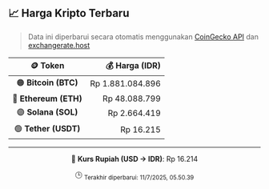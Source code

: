 

<!-- HARGA_KRIPTO -->
## 📈 Harga Kripto Terbaru

> Data ini diperbarui secara otomatis menggunakan [CoinGecko API](https://www.coingecko.com/) dan [exchangerate.host](https://exchangerate.host/)

<div align="center">

| 🪙 Token | 💰 Harga (IDR) |
|:------:|---------------:|
| 🟠 **Bitcoin (BTC)**   | Rp 1.881.084.896 |
| 🔵 **Ethereum (ETH)**  | Rp 48.088.799 |
| 🟣 **Solana (SOL)**    | Rp 2.664.419 |
| 🟢 **Tether (USDT)**   | Rp 16.215 |

---

💱 **Kurs Rupiah (USD → IDR)**: Rp 16.214

🕒 <sub>Terakhir diperbarui: 11/7/2025, 05.50.39</sub>

</div>
<!-- /HARGA_KRIPTO -->